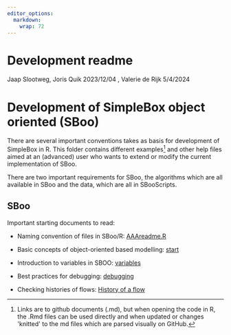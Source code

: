 ```yaml
---
editor_options: 
  markdown: 
    wrap: 72
---
```


# Development readme

Jaap Slootweg, Joris Quik 2023/12/04 , Valerie de Rijk 5/4/2024

# Development of SimpleBox object oriented (SBoo)

There are several important conventions takes as basis for development
of SimpleBox in R. This folder contains different examples[^1] and other
help files aimed at an (advanced) user who wants to extend or modify the
current implementation of SBoo.

[^1]: Links are to github documents (.md), but when opening the code in
    R, the .Rmd files can be used directly and when updated or changes
    'knitted' to the md files which are parsed visually on GitHub.

There are two important requirements for SBoo, the algorithms which are
all available in SBoo and the data, which are all in SBooScripts.

## SBoo

Important starting documents to read:

-   Naming convention of files in SBoo/R:
    [AAAreadme.R](https://github.com/rivm-syso/SBoo/blob/main/R/AAAreadme.R "AAAreadme")

-   Basic concepts of object-oriented based modelling:
    [start](/vignettes/Development/start.Rmd)

-   Introduction to variables in SBOO:
    [variables](/vignettes/Development/FirstVars.Rmd)

-   Best practices for debugging:
    [debugging](/vignettes/Development/Debugging.Rmd)

-   Checking histories of flows: 
    [History of a flow](/vignettes/Development/Advective-Flows.md)
